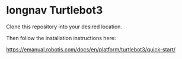 # longnav Turtlebot3

Clone this repository into your desired location.

Then follow the installation instructions here:

https://emanual.robotis.com/docs/en/platform/turtlebot3/quick-start/
